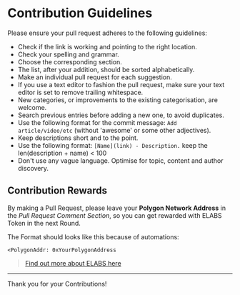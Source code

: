 # Contribution Guidelines

Please ensure your pull request adheres to the following guidelines:

- Check if the link is working and pointing to the right location.
- Check your spelling and grammar.
- Choose the corresponding section.
- The list, after your addition, should be sorted alphabetically.
- Make an individual pull request for each suggestion.
- If you use a text editor to fashion the pull request, make sure your text editor is set to remove trailing whitespace.
- New categories, or improvements to the existing categorisation, are welcome.
- Search previous entries before adding a new one, to avoid duplicates.
- Use the following format for the commit message: `Add article/video/etc` (without 'awesome' or some other adjectives).
- Keep descriptions short and to the point.
- Use the following format: `[Name](link) - Description.` keep the len(description + name) < 100
- Don't use any vague language. Optimise for topic, content and author discovery.

## Contribution Rewards

By making a Pull Request, please leave your **Polygon Network Address** in the *Pull Request Comment Section*, so you can get rewarded with ELABS Token in the next Round.

The Format should looks like this because of automations:

`<PolygonAddr: 0xYourPolygonAddress`

> [Find out more about ELABS here](https://elabs.ecosis.io)

---

Thank you for your Contributions!
